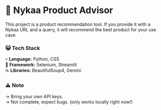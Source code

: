# 💄 Nykaa Product Advisor 

This project is a product recommendation tool. If you provide it with a Nykaa URL and a query, it will recommend the best product for your use case. 

### 😺 Tech Stack

💀 __Language:__ Python, CSS<br>
🤡 __Framework:__ Selenium, Streamlit <br>
☕ __Libraries:__ BeautifulSoup4, Gemini

### ⚠️ Note

-> Bring your own API keys.<br>
-> Not complete, expect bugs. (only works locally right now!)
